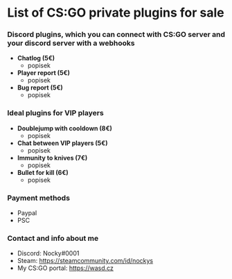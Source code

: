 # List of CS:GO private plugins for sale

### Discord plugins, which you can connect with CS:GO server and your discord server with a webhooks
* **Chatlog (5€)**
    * popisek
* **Player report (5€)**
    * popisek
* **Bug report (5€)**
    * popisek
    
### Ideal plugins for VIP players
* **Doublejump with cooldown (8€)**
    * popisek
* **Chat between VIP players (5€)**
    * popisek
* **Immunity to knives (7€)**
    * popisek
* **Bullet for kill (6€)**
    * popisek

### Payment methods
* Paypal
* PSC
### Contact and info about me
* Discord: Nocky#0001
* Steam: https://steamcommunity.com/id/nockys
* My CS:GO portal: https://wasd.cz
